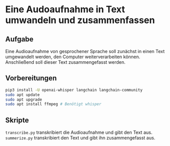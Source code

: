 # Eine Audoaufnahme in Text umwandeln und zusammenfassen

## Aufgabe

Eine Audioaufnahme von gesprochener Sprache soll zunächst in einen Text umgewandelt werden, den Computer weiterverarbeiten können. Anschließend soll dieser Text zusammengefasst werden.

## Vorbereitungen

```bash
pip3 install -U openai-whisper langchain langchain-community
sudo apt update
sudo apt upgrade
sudo apt install ffmpeg # Benötigt whisper
```

## Skripte

`transcribe.py` transkribiert die Audioaufnahme und gibt den Text aus. `summerize.py` transkribiert den Text und gibt ihn zusammengefasst aus.
